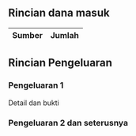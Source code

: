 ## Rincian dana masuk

| Sumber | Jumlah |
|-----------------|---------------|

## Rincian Pengeluaran

### Pengeluaran 1

Detail dan bukti

### Pengeluaran 2 dan seterusnya

